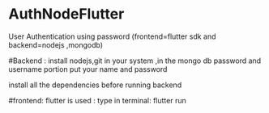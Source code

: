 # AuthNodeFlutter
User Authentication using password (frontend=flutter sdk and backend=nodejs ,mongodb)

#Backend : install nodejs,git in your system ,in the mongo db password and username portion put your name and password

install all the dependencies before running backend 

#frontend: flutter is used :       type in terminal:
                                         flutter run
